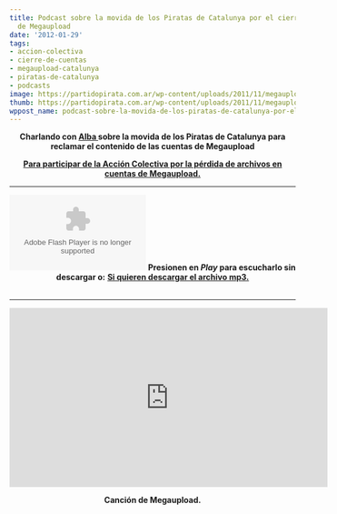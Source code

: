 ```yaml
---
title: Podcast sobre la movida de los Piratas de Catalunya por el cierre de cuentas
  de Megaupload
date: '2012-01-29'
tags:
- accion-colectiva
- cierre-de-cuentas
- megaupload-catalunya
- piratas-de-catalunya
- podcasts
image: https://partidopirata.com.ar/wp-content/uploads/2011/11/megaupload.jpg
thumb: https://partidopirata.com.ar/wp-content/uploads/2011/11/megaupload-150x150.jpg
wppost_name: podcast-sobre-la-movida-de-los-piratas-de-catalunya-por-el-cierre-de-cuentas-de-megaupload
---
```


<p style="text-align: center;"><strong>Charlando con <a href="https://twitter.com/#!/dawn4strings" target="_blank">Alba </a> sobre la movida de los Piratas de Catalunya para reclamar el contenido de las cuentas de Megaupload</strong></p>
<p style="text-align: center;"><strong><a href="http://megaupload.pirata.cat/es/" target="_blank">Para participar de la Acción Colectiva por la pérdida de archivos en cuentas de Megaupload.</a></strong></p>


<hr />

<center><object id="player1017552" width="240" height="133" classid="clsid:d27cdb6e-ae6d-11cf-96b8-444553540000" codebase="http://download.macromedia.com/pub/shockwave/cabs/flash/swflash.cab#version=6,0,40,0"><param name="AllowScriptAccess" value="always" /><param name="allowFullScreen" value="true" /><param name="wmode" value="transparent" /><param name="src" value="http://www.ivoox.com/playerivoox_ee_1017552_1.html" /><param name="allowfullscreen" value="true" /><param name="allowscriptaccess" value="always" /><embed id="player1017552" width="240" height="133" type="application/x-shockwave-flash" src="http://www.ivoox.com/playerivoox_ee_1017552_1.html" AllowScriptAccess="always" allowFullScreen="true" wmode="transparent" allowfullscreen="true" allowscriptaccess="always" /></object>
<strong>Presionen en <em>Play</em> para escucharlo sin descargar o:</strong>
<strong> <a href="http://www.ivoox.com/_md_1017552_1.mp3" target="_blank">Si quieren descargar el archivo mp3.</a></strong></center>&nbsp;

<hr />

<iframe src="http://www.youtube.com/embed/d6bD6DY35es" frameborder="0" width="560" height="315"></iframe>
<p style="text-align: center;"><strong>Canción de Megaupload.</strong></p>
&nbsp;
